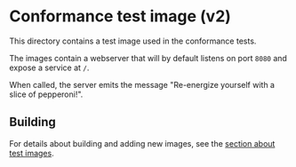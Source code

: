 # Conformance test image (v2)

This directory contains a test image used in the conformance tests.

The images contain a webserver that will by default listens on port `8080` and
expose a service at `/`.

When called, the server emits the message "Re-energize yourself with a slice of
pepperoni!".

## Building

For details about building and adding new images, see the
[section about test images](/test/README.md#test-images).
